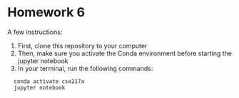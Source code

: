 # Homework 6
A few instructions:

1. First, clone this repository to your computer
2. Then, make sure you activate the Conda environment before starting the jupyter notebook
3. In your terminal, run the following commands:
  ```console 
    conda activate cse217a
    jupyter notebook
  ```
